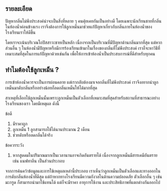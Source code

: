## รายละเอียด
ปัญหากลิ่นไม่พึงประสงค์น่าจะเป็นสิ่งที่หลาย ๆ คนคุ้ยเคยกันเป็นอย่างดี โดยเฉพาะนักเรียนชายที่กลิ่นในห้องน้ำค่อนข้างแรง เราจึงต้องการใช้ลูกเหม็นมาช่วยแก้ปัญหาเกี่ยวกับกลิ่นภายในห้องน้ำของโรงเรียนเราให้ดีขึ้น

โดยเราจะเน้นบริเวณโถปัสสาวะชายเป็นหลัก เนื่องจากเป็นบริเวณที่มีปัญหาด้านกลิ่นมากที่สุด แต่หากส่วนอื่น ๆ ในห้องน้ำมีปัญหาหรือมีการร้องเรียนเข้ามาในเรื่องของกลิ่นที่ไม่พึงประสงค์ เราก็จะหาวิธีที่เหมาะสมที่สุดในการแก้ปัญหาด้วยเช่นกัน เพื่อให้การเข้าห้องน้ำเป็นประสบการณ์ที่ดีสำหรับทุกคน

## ทำไมต้องใช้ลูกเหม็น ?
การเข้าห้องน้ำควรจะเป็นการผ่อนคลาย แต่เรากลับต้องมาเจอกลิ่นที่ไม่พึงประสงค์ เราจึงอยากนำลูกเหม็นมาดับกลิ่นหรืออย่างน้อยก็ลดกลิ่นเหม็นให้ได้มากที่สุด

สาเหตุที่เลือกใช้ลูกเหม็นนั้นเพราะลูกเหม็นเป็นตัวเลือกที่เหมาะสมที่สุดสำหรับสถานที่สาธารณะอย่างโรงเรียนของเรา โดยมีเหตุผล ดังนี้

ข้อดี
1. มีราคาถูก
2. ลูกเหม็น 1 ลูกสามารถใช้ได้นานประมาณ 2 เดือน
3. ช่วยดับหรือลดกลิ่นได้จริง

ข้อควรระวัง
1. หากสูดดมในปริมาณมากเป็นเวลานานอาจเกิดอันตรายได้ เนื่องจากลูกเหม็นมีสารเคมีอันตราย เช่น แนฟทาลีน เป็นส่วนประกอบ

จากการค้นคว้าข้อมูลและการใช้เหตุผลเหล่านี้ประกอบ เราเห็นว่าลูกเหม็นเป็นตัวเลือกและทางออกในการดับกลิ่นห้องน้ำที่ดีสุด แต่ถ้าหากทางโรงเรียนมีความกังวลในด้านความปลอดภัย ตัวเลือกอื่น ๆ เช่น มะกรูด ก็สามารถนำมาใช้แทนได้ แต่ก็จะมีราคา อายุการใช้งาน และประสิทธิภาพที่แตกต่างกันออกไป
<!--stackedit_data:
eyJoaXN0b3J5IjpbLTI4NDI1MDY3OSwtMTczNTg0NzYxLDIwMj
M2NzgwNTYsLTQ1MTIyMzczNCwxNjkxNDEyOTYwLC01NzQyMjQ3
NDIsLTExNDkwMTk1MzJdfQ==
-->